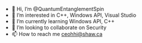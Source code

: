 - 👋 Hi, I’m @QuantumEntanglementSpin
- 👀 I’m interested in C++, Windows API, Visual Studio
- 🌱 I’m currently learning Windows API, C++
- 💞️ I’m looking to collaborate on Security
- 📫 How to reach me ceohhi@shaw.ca

<!---
QuantumEntanglementSpin/QuantumEntanglementSpin is a ✨ special ✨ repository because its `README.md` (this file) appears on your GitHub profile.
You can click the Preview link to take a look at your changes.
--->
